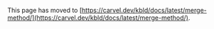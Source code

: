 This page has moved to [https://carvel.dev/kbld/docs/latest/merge-method/](https://carvel.dev/kbld/docs/latest/merge-method/).
